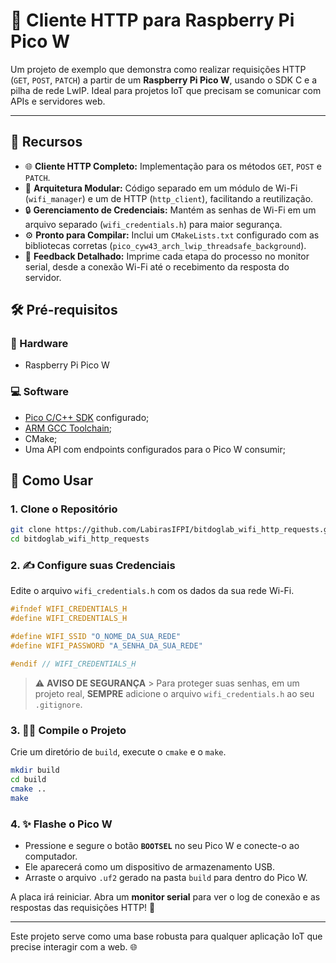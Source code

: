 # 📡 Cliente HTTP para Raspberry Pi Pico W

Um projeto de exemplo que demonstra como realizar requisições HTTP (`GET`, `POST`, `PATCH`) a partir de um **Raspberry Pi Pico W**, usando o SDK C e a pilha de rede LwIP. Ideal para projetos IoT que precisam se comunicar com APIs e servidores web.

-----

## 🌟 Recursos

  - 🌐 **Cliente HTTP Completo:** Implementação para os métodos `GET`, `POST` e `PATCH`.
  - 🧱 **Arquitetura Modular:** Código separado em um módulo de Wi-Fi (`wifi_manager`) e um de HTTP (`http_client`), facilitando a reutilização.
  - 🔒 **Gerenciamento de Credenciais:** Mantém as senhas de Wi-Fi em um arquivo separado (`wifi_credentials.h`) para maior segurança.
  - ⚙️ **Pronto para Compilar:** Inclui um `CMakeLists.txt` configurado com as bibliotecas corretas (`pico_cyw43_arch_lwip_threadsafe_background`).
  - 💬 **Feedback Detalhado:** Imprime cada etapa do processo no monitor serial, desde a conexão Wi-Fi até o recebimento da resposta do servidor.

## 🛠️ Pré-requisitos

### 🔩 Hardware

  - Raspberry Pi Pico W

### 💻 Software

  - [Pico C/C++ SDK](https://github.com/raspberrypi/pico-sdk) configurado;
  - [ARM GCC Toolchain](https://developer.arm.com/tools-and-software/open-source-software/developer-tools/gnu-toolchain/gnu-rm);
  - CMake;
  - Uma API com endpoints configurados para o Pico W consumir;

## 🚀 Como Usar

### 1\. Clone o Repositório

```bash
git clone https://github.com/LabirasIFPI/bitdoglab_wifi_http_requests.git
cd bitdoglab_wifi_http_requests
```

### 2\. ✍️ Configure suas Credenciais

Edite o arquivo `wifi_credentials.h` com os dados da sua rede Wi-Fi.

```c
#ifndef WIFI_CREDENTIALS_H
#define WIFI_CREDENTIALS_H

#define WIFI_SSID "O_NOME_DA_SUA_REDE"
#define WIFI_PASSWORD "A_SENHA_DA_SUA_REDE"

#endif // WIFI_CREDENTIALS_H
```

> ⚠️ **AVISO DE SEGURANÇA** \>
> Para proteger suas senhas, em um projeto real, **SEMPRE** adicione o arquivo `wifi_credentials.h` ao seu `.gitignore`.

### 3\. 👨‍💻 Compile o Projeto

Crie um diretório de `build`, execute o `cmake` e o `make`.

```bash
mkdir build
cd build
cmake ..
make
```

### 4\. ✨ Flashe o Pico W

  - Pressione e segure o botão **`BOOTSEL`** no seu Pico W e conecte-o ao computador.
  - Ele aparecerá como um dispositivo de armazenamento USB.
  - Arraste o arquivo `.uf2` gerado na pasta `build` para dentro do Pico W.

A placa irá reiniciar. Abra um **monitor serial** para ver o log de conexão e as respostas das requisições HTTP\! 👀

-----

Este projeto serve como uma base robusta para qualquer aplicação IoT que precise interagir com a web. 🌐